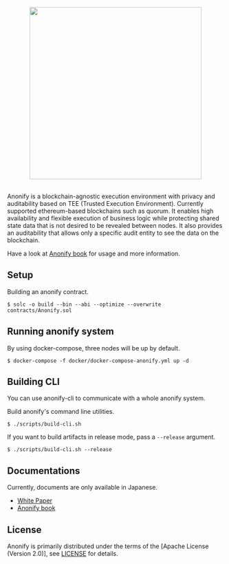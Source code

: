 <div align="center">
<img src="https://user-images.githubusercontent.com/10915207/81931155-9c178e80-9624-11ea-9a32-5ad7985d1cb3.png" width="400px">
</div>
</br>

Anonify is a blockchain-agnostic execution environment with privacy and auditability based on TEE (Trusted Execution Environment). Currently supported ethereum-based blockchains such as quorum.
It enables high availability and flexible execution of business logic while protecting shared state data that is not desired to be revealed between nodes. It also provides an auditability that allows only a specific audit entity to see the data on the blockchain.

Have a look at [Anonify book](https://layerxcom.github.io/anonify-book/) for usage and more information.

## Setup
Building an anonify contract.
```
$ solc -o build --bin --abi --optimize --overwrite contracts/Anonify.sol
```

## Running anonify system
By using docker-compose, three nodes will be up by default.

```
$ docker-compose -f docker/docker-compose-anonify.yml up -d
```

## Building CLI
You can use anonify-cli to communicate with a whole anonify system.

Build anonify's command line utilities.
```
$ ./scripts/build-cli.sh
```

If you want to build artifacts in release mode, pass a `--release` argument.
```
$ ./scripts/build-cli.sh --release
```

## Documentations
Currently, documents are only available in Japanese.

- [White Paper](https://layerx.co.jp/anonify-white-paper/)
- [Anonify book](https://layerxcom.github.io/anonify-book/)

## License

Anonify is primarily distributed under the terms of the [Apache License (Version 2.0)], see [LICENSE](https://github.com/LayerXcom/anonify/blob/master/LICENSE) for details.